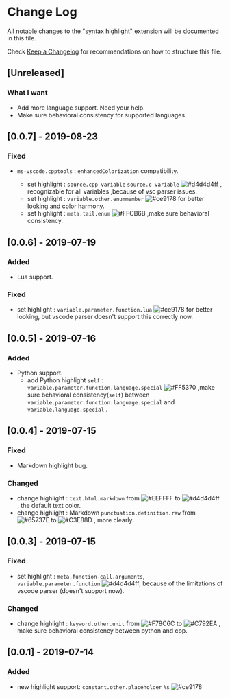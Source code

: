 # Change Log  

All notable changes to the "syntax highlight" extension will be documented in this file.  

Check [Keep a Changelog](http://keepachangelog.com/) for recommendations on how to structure this file.  

## [Unreleased]  

### What I want  

- Add more language support. Need your help.  
- Make sure behavioral consistency for supported languages.  

[#65737E]:https://img.shields.io/badge/-%2365737E-65737E.svg  
[#C3E88D]:https://img.shields.io/badge/-%23C3E88D-C3E88D.svg  
[#C792EA]:https://img.shields.io/badge/-%23C792EA-C792EA.svg  
[#ce9178]:https://img.shields.io/badge/-%23ce9178-ce9178.svg  
[#d4d4d4ff]:https://img.shields.io/badge/-%23d4d4d4ff-d4d4d4.svg  
[#EEFFFF]:https://img.shields.io/badge/-%23EEFFFF-EEFFFF.svg  
[#F78C6C]:https://img.shields.io/badge/-%23F78C6C-F78C6C.svg  
[#FF5370]:https://img.shields.io/badge/-%23FF5370-FF5370.svg  
[#FFCB6B]:https://img.shields.io/badge/-%23FFCB6B-FFCB6B.svg  

## [0.0.7] - 2019-08-23  

### Fixed  

- `ms-vscode.cpptools` : `enhancedColorization` compatibility.  

  - set highlight : `source.cpp variable` `source.c variable` ![#d4d4d4ff][#d4d4d4ff] , recognizable for all variables ,because of vsc parser issues.  
  - set highlight : `variable.other.enummember` ![#ce9178][#ce9178] for better looking and color harmony.  
  - set highlight : `meta.tail.enum` ![#FFCB6B][#FFCB6B] ,make sure behavioral consistency.  

## [0.0.6] - 2019-07-19  

### Added  

- Lua support.  

### Fixed  

- set highlight : `variable.parameter.function.lua` ![#ce9178][#ce9178] for better looking, but vscode parser doesn't support this correctly now.  

## [0.0.5] - 2019-07-16  

### Added  

- Python support.  
  - add Python highlight `self` : `variable.parameter.function.language.special` ![#FF5370][#FF5370] ,make sure behavioral consistency(`self`) between `variable.parameter.function.language.special` and `variable.language.special` .  

## [0.0.4] - 2019-07-15  

### Fixed  

- Markdown highlight bug.  

### Changed  

- change highlight : `text.html.markdown` from ![#EEFFFF][#EEFFFF] to ![#d4d4d4ff][#d4d4d4ff] , the default text color.  
- change highlight : Markdown `punctuation.definition.raw` from ![#65737E][#65737E] to ![#C3E88D][#C3E88D] , more clearly.  

## [0.0.3] - 2019-07-15  

### Fixed  

- set highlight : `meta.function-call.arguments`, `variable.parameter.function` ![#d4d4d4ff][#d4d4d4ff], because of the limitations of vscode parser (doesn't support now).  

### Changed  

- change highlight : `keyword.other.unit` from ![#F78C6C][#F78C6C] to ![#C792EA][#C792EA] , make sure behavioral consistency between python and cpp.  

## [0.0.1] - 2019-07-14  

### Added  

- new highlight support: `constant.other.placeholder` `%s` ![#ce9178][#ce9178]  
  